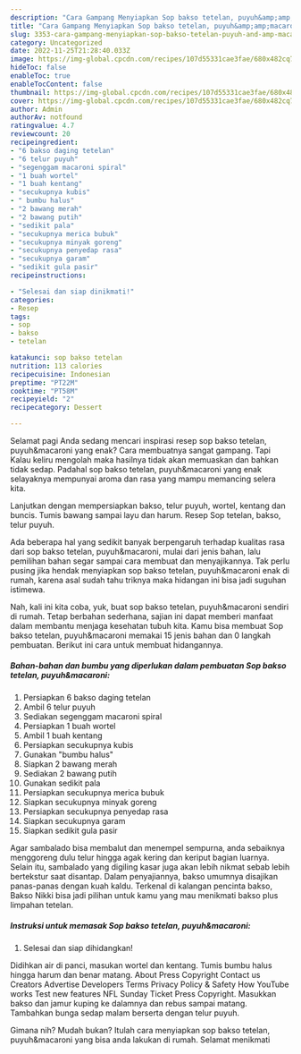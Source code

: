 ```yaml
---
description: "Cara Gampang Menyiapkan Sop bakso tetelan, puyuh&amp;amp;macaroni yang Lezat Sekali, Buat Buka Puasa Lezat"
title: "Cara Gampang Menyiapkan Sop bakso tetelan, puyuh&amp;amp;macaroni yang Lezat Sekali, Buat Buka Puasa Lezat"
slug: 3353-cara-gampang-menyiapkan-sop-bakso-tetelan-puyuh-and-amp-macaroni-yang-lezat-sekali-buat-buka-puasa-lezat
category: Uncategorized
date: 2022-11-25T21:28:40.033Z
image: https://img-global.cpcdn.com/recipes/107d55331cae3fae/680x482cq70/sop-bakso-tetelan-puyuhmacaroni-foto-resep-utama.jpg
hideToc: false
enableToc: true
enableTocContent: false
thumbnail: https://img-global.cpcdn.com/recipes/107d55331cae3fae/680x482cq70/sop-bakso-tetelan-puyuhmacaroni-foto-resep-utama.jpg
cover: https://img-global.cpcdn.com/recipes/107d55331cae3fae/680x482cq70/sop-bakso-tetelan-puyuhmacaroni-foto-resep-utama.jpg
author: Admin
authorAv: notfound
ratingvalue: 4.7
reviewcount: 20
recipeingredient:
- "6 bakso daging tetelan"
- "6 telur puyuh"
- "segenggam macaroni spiral"
- "1 buah wortel"
- "1 buah kentang"
- "secukupnya kubis"
- " bumbu halus"
- "2 bawang merah"
- "2 bawang putih"
- "sedikit pala"
- "secukupnya merica bubuk"
- "secukupnya minyak goreng"
- "secukupnya penyedap rasa"
- "secukupnya garam"
- "sedikit gula pasir"
recipeinstructions:

- "Selesai dan siap dinikmati!"
categories:
- Resep
tags:
- sop
- bakso
- tetelan

katakunci: sop bakso tetelan 
nutrition: 113 calories
recipecuisine: Indonesian
preptime: "PT22M"
cooktime: "PT58M"
recipeyield: "2"
recipecategory: Dessert

---
```



Selamat pagi Anda sedang mencari inspirasi resep sop bakso tetelan, puyuh&amp;macaroni yang enak? Cara membuatnya sangat gampang. Tapi Kalau keliru mengolah maka hasilnya tidak akan memuaskan dan bahkan tidak sedap. Padahal sop bakso tetelan, puyuh&amp;macaroni yang enak selayaknya mempunyai aroma dan rasa yang mampu memancing selera kita.


Lanjutkan dengan mempersiapkan bakso, telur puyuh, wortel, kentang dan buncis. Tumis bawang sampai layu dan harum. Resep Sop tetelan, bakso, telur puyuh.

Ada beberapa hal yang sedikit banyak berpengaruh terhadap kualitas rasa dari sop bakso tetelan, puyuh&amp;macaroni, mulai dari jenis bahan, lalu pemilihan bahan segar sampai cara membuat dan menyajikannya. Tak perlu pusing jika hendak menyiapkan sop bakso tetelan, puyuh&amp;macaroni enak di rumah, karena asal sudah tahu triknya maka hidangan ini bisa jadi suguhan istimewa.


Nah, kali ini kita coba, yuk, buat sop bakso tetelan, puyuh&amp;macaroni sendiri di rumah. Tetap berbahan sederhana, sajian ini dapat memberi manfaat dalam membantu menjaga kesehatan tubuh kita. Kamu bisa membuat Sop bakso tetelan, puyuh&amp;macaroni memakai 15 jenis bahan dan 0 langkah pembuatan. Berikut ini cara untuk membuat hidangannya.

<!--inarticleads1-->

##### Bahan-bahan dan bumbu yang diperlukan dalam pembuatan Sop bakso tetelan, puyuh&amp;macaroni:

1. Persiapkan 6 bakso daging tetelan
1. Ambil 6 telur puyuh
1. Sediakan segenggam macaroni spiral
1. Persiapkan 1 buah wortel
1. Ambil 1 buah kentang
1. Persiapkan secukupnya kubis
1. Gunakan  &#34;bumbu halus&#34;
1. Siapkan 2 bawang merah
1. Sediakan 2 bawang putih
1. Gunakan sedikit pala
1. Persiapkan secukupnya merica bubuk
1. Siapkan secukupnya minyak goreng
1. Persiapkan secukupnya penyedap rasa
1. Siapkan secukupnya garam
1. Siapkan sedikit gula pasir


Agar sambalado bisa membalut dan menempel sempurna, anda sebaiknya menggoreng dulu telur hingga agak kering dan keriput bagian luarnya. Selain itu, sambalado yang digiling kasar juga akan lebih nikmat sebab lebih bertekstur saat disantap. Dalam penyajiannya, bakso umumnya disajikan panas-panas dengan kuah kaldu. Terkenal di kalangan pencinta bakso, Bakso Nikki bisa jadi pilihan untuk kamu yang mau menikmati bakso plus limpahan tetelan. 

<!--inarticleads2-->

##### Instruksi untuk memasak Sop bakso tetelan, puyuh&amp;macaroni:


1. Selesai dan siap dihidangkan!

Didihkan air di panci, masukan wortel dan kentang. Tumis bumbu halus hingga harum dan benar matang. About Press Copyright Contact us Creators Advertise Developers Terms Privacy Policy &amp; Safety How YouTube works Test new features NFL Sunday Ticket Press Copyright. Masukkan bakso dan jamur kuping ke dalamnya dan rebus sampai matang. Tambahkan bunga sedap malam berserta dengan telur puyuh. 

Gimana nih? Mudah bukan? Itulah cara menyiapkan sop bakso tetelan, puyuh&amp;macaroni yang bisa anda lakukan di rumah. Selamat menikmati
